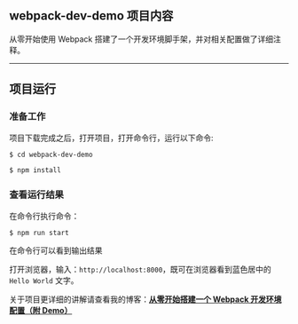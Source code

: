 ## webpack-dev-demo 项目内容
从零开始使用 Webpack 搭建了一个开发环境脚手架，并对相关配置做了详细注释。

----- 

## 项目运行

### 准备工作

项目下载完成之后，打开项目，打开命令行，运行以下命令:
``` bash
$ cd webpack-dev-demo

$ npm install
```

### 查看运行结果
在命令行执行命令：
```
$ npm run start
```

在命令行可以看到输出结果

打开浏览器，输入：`http://localhost:8000`，既可在浏览器看到蓝色居中的 `Hello World` 文字。


关于项目更详细的讲解请查看我的博客：**[从零开始搭建一个 Webpack 开发环境配置（附 Demo）](https://juejin.im/post/5c763885e51d457380771ab0)**
